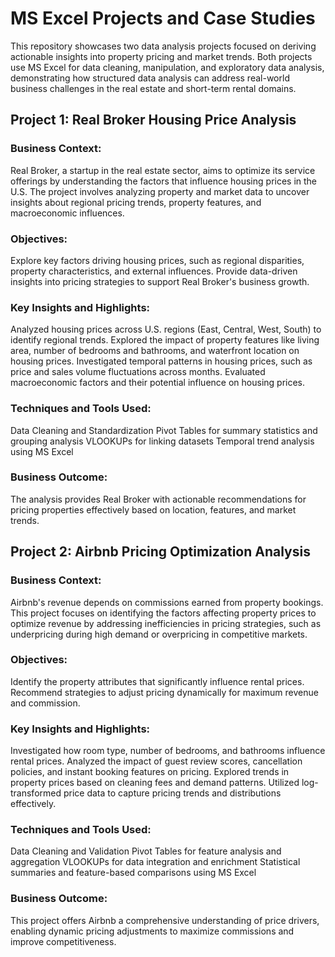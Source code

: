 # MS Excel Projects and Case Studies
This repository showcases two data analysis projects focused on deriving actionable insights into property pricing and market trends. Both projects use MS Excel for data cleaning, manipulation, and exploratory data analysis, demonstrating how structured data analysis can address real-world business challenges in the real estate and short-term rental domains.

## Project 1: Real Broker Housing Price Analysis
### Business Context:
Real Broker, a startup in the real estate sector, aims to optimize its service offerings by understanding the factors that influence housing prices in the U.S. The project involves analyzing property and market data to uncover insights about regional pricing trends, property features, and macroeconomic influences.

### Objectives:
Explore key factors driving housing prices, such as regional disparities, property characteristics, and external influences.
Provide data-driven insights into pricing strategies to support Real Broker's business growth.

### Key Insights and Highlights:
Analyzed housing prices across U.S. regions (East, Central, West, South) to identify regional trends.
Explored the impact of property features like living area, number of bedrooms and bathrooms, and waterfront location on housing prices.
Investigated temporal patterns in housing prices, such as price and sales volume fluctuations across months.
Evaluated macroeconomic factors and their potential influence on housing prices.

### Techniques and Tools Used:
Data Cleaning and Standardization
Pivot Tables for summary statistics and grouping analysis
VLOOKUPs for linking datasets
Temporal trend analysis using MS Excel

### Business Outcome:
The analysis provides Real Broker with actionable recommendations for pricing properties effectively based on location, features, and market trends.

## Project 2: Airbnb Pricing Optimization Analysis
### Business Context:
Airbnb's revenue depends on commissions earned from property bookings. This project focuses on identifying the factors affecting property prices to optimize revenue by addressing inefficiencies in pricing strategies, such as underpricing during high demand or overpricing in competitive markets.

### Objectives:
Identify the property attributes that significantly influence rental prices.
Recommend strategies to adjust pricing dynamically for maximum revenue and commission.

### Key Insights and Highlights:
Investigated how room type, number of bedrooms, and bathrooms influence rental prices.
Analyzed the impact of guest review scores, cancellation policies, and instant booking features on pricing.
Explored trends in property prices based on cleaning fees and demand patterns.
Utilized log-transformed price data to capture pricing trends and distributions effectively.

### Techniques and Tools Used:
Data Cleaning and Validation
Pivot Tables for feature analysis and aggregation
VLOOKUPs for data integration and enrichment
Statistical summaries and feature-based comparisons using MS Excel

### Business Outcome:
This project offers Airbnb a comprehensive understanding of price drivers, enabling dynamic pricing adjustments to maximize commissions and improve competitiveness.
